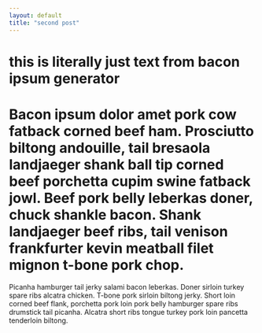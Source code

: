 ```yaml
---
layout: default
title: "second post"
---
```


# this is literally just text from bacon ipsum generator

# Bacon ipsum dolor amet pork cow fatback corned beef ham. Prosciutto biltong andouille, tail bresaola landjaeger shank ball tip corned beef porchetta cupim swine fatback jowl. Beef pork belly leberkas doner, chuck shankle bacon. Shank landjaeger beef ribs, tail venison frankfurter kevin meatball filet mignon t-bone pork chop.

Picanha hamburger tail jerky salami bacon leberkas. Doner sirloin turkey spare ribs alcatra chicken. T-bone pork sirloin biltong jerky. Short loin corned beef flank, porchetta pork loin pork belly hamburger spare ribs drumstick tail picanha. Alcatra short ribs tongue turkey pork loin pancetta tenderloin biltong.

